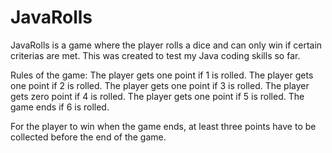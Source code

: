 # JavaRolls
JavaRolls is a game where the player rolls a dice and can only win if certain criterias are met. This was created to test my Java coding skills so far.

Rules of the game:
The player gets one point if 1 is rolled.
The player gets one point if 2 is rolled.
The player gets one point if 3 is rolled.
The player gets zero point if 4 is rolled.
The player gets one point if 5 is rolled.
The game ends if 6 is rolled.

For the player to win when the game ends, at least three points have to be collected before the end of the game.
